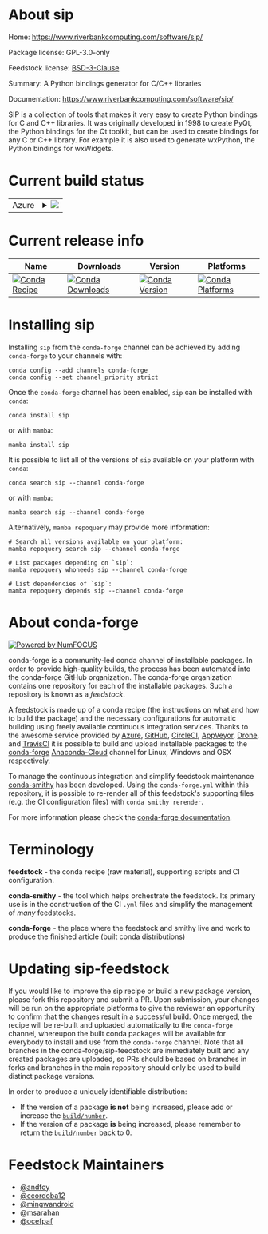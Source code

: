 About sip
=========

Home: https://www.riverbankcomputing.com/software/sip/

Package license: GPL-3.0-only

Feedstock license: [BSD-3-Clause](https://github.com/conda-forge/sip-feedstock/blob/main/LICENSE.txt)

Summary: A Python bindings generator for C/C++ libraries

Documentation: https://www.riverbankcomputing.com/software/sip/

SIP is a collection of tools that makes it very easy to create Python
bindings for C and C++ libraries. It was originally developed in 1998
to create PyQt, the Python bindings for the Qt toolkit, but can be
used to create bindings for any C or C++ library. For example it is
also used to generate wxPython, the Python bindings for wxWidgets.


Current build status
====================


<table>
    
  <tr>
    <td>Azure</td>
    <td>
      <details>
        <summary>
          <a href="https://dev.azure.com/conda-forge/feedstock-builds/_build/latest?definitionId=1919&branchName=main">
            <img src="https://dev.azure.com/conda-forge/feedstock-builds/_apis/build/status/sip-feedstock?branchName=main">
          </a>
        </summary>
        <table>
          <thead><tr><th>Variant</th><th>Status</th></tr></thead>
          <tbody><tr>
              <td>linux_64_python3.10.____cpython</td>
              <td>
                <a href="https://dev.azure.com/conda-forge/feedstock-builds/_build/latest?definitionId=1919&branchName=main">
                  <img src="https://dev.azure.com/conda-forge/feedstock-builds/_apis/build/status/sip-feedstock?branchName=main&jobName=linux&configuration=linux_64_python3.10.____cpython" alt="variant">
                </a>
              </td>
            </tr><tr>
              <td>linux_64_python3.7.____cpython</td>
              <td>
                <a href="https://dev.azure.com/conda-forge/feedstock-builds/_build/latest?definitionId=1919&branchName=main">
                  <img src="https://dev.azure.com/conda-forge/feedstock-builds/_apis/build/status/sip-feedstock?branchName=main&jobName=linux&configuration=linux_64_python3.7.____cpython" alt="variant">
                </a>
              </td>
            </tr><tr>
              <td>linux_64_python3.8.____73_pypy</td>
              <td>
                <a href="https://dev.azure.com/conda-forge/feedstock-builds/_build/latest?definitionId=1919&branchName=main">
                  <img src="https://dev.azure.com/conda-forge/feedstock-builds/_apis/build/status/sip-feedstock?branchName=main&jobName=linux&configuration=linux_64_python3.8.____73_pypy" alt="variant">
                </a>
              </td>
            </tr><tr>
              <td>linux_64_python3.8.____cpython</td>
              <td>
                <a href="https://dev.azure.com/conda-forge/feedstock-builds/_build/latest?definitionId=1919&branchName=main">
                  <img src="https://dev.azure.com/conda-forge/feedstock-builds/_apis/build/status/sip-feedstock?branchName=main&jobName=linux&configuration=linux_64_python3.8.____cpython" alt="variant">
                </a>
              </td>
            </tr><tr>
              <td>linux_64_python3.9.____73_pypy</td>
              <td>
                <a href="https://dev.azure.com/conda-forge/feedstock-builds/_build/latest?definitionId=1919&branchName=main">
                  <img src="https://dev.azure.com/conda-forge/feedstock-builds/_apis/build/status/sip-feedstock?branchName=main&jobName=linux&configuration=linux_64_python3.9.____73_pypy" alt="variant">
                </a>
              </td>
            </tr><tr>
              <td>linux_64_python3.9.____cpython</td>
              <td>
                <a href="https://dev.azure.com/conda-forge/feedstock-builds/_build/latest?definitionId=1919&branchName=main">
                  <img src="https://dev.azure.com/conda-forge/feedstock-builds/_apis/build/status/sip-feedstock?branchName=main&jobName=linux&configuration=linux_64_python3.9.____cpython" alt="variant">
                </a>
              </td>
            </tr><tr>
              <td>linux_aarch64_python3.10.____cpython</td>
              <td>
                <a href="https://dev.azure.com/conda-forge/feedstock-builds/_build/latest?definitionId=1919&branchName=main">
                  <img src="https://dev.azure.com/conda-forge/feedstock-builds/_apis/build/status/sip-feedstock?branchName=main&jobName=linux&configuration=linux_aarch64_python3.10.____cpython" alt="variant">
                </a>
              </td>
            </tr><tr>
              <td>linux_aarch64_python3.7.____cpython</td>
              <td>
                <a href="https://dev.azure.com/conda-forge/feedstock-builds/_build/latest?definitionId=1919&branchName=main">
                  <img src="https://dev.azure.com/conda-forge/feedstock-builds/_apis/build/status/sip-feedstock?branchName=main&jobName=linux&configuration=linux_aarch64_python3.7.____cpython" alt="variant">
                </a>
              </td>
            </tr><tr>
              <td>linux_aarch64_python3.8.____73_pypy</td>
              <td>
                <a href="https://dev.azure.com/conda-forge/feedstock-builds/_build/latest?definitionId=1919&branchName=main">
                  <img src="https://dev.azure.com/conda-forge/feedstock-builds/_apis/build/status/sip-feedstock?branchName=main&jobName=linux&configuration=linux_aarch64_python3.8.____73_pypy" alt="variant">
                </a>
              </td>
            </tr><tr>
              <td>linux_aarch64_python3.8.____cpython</td>
              <td>
                <a href="https://dev.azure.com/conda-forge/feedstock-builds/_build/latest?definitionId=1919&branchName=main">
                  <img src="https://dev.azure.com/conda-forge/feedstock-builds/_apis/build/status/sip-feedstock?branchName=main&jobName=linux&configuration=linux_aarch64_python3.8.____cpython" alt="variant">
                </a>
              </td>
            </tr><tr>
              <td>linux_aarch64_python3.9.____73_pypy</td>
              <td>
                <a href="https://dev.azure.com/conda-forge/feedstock-builds/_build/latest?definitionId=1919&branchName=main">
                  <img src="https://dev.azure.com/conda-forge/feedstock-builds/_apis/build/status/sip-feedstock?branchName=main&jobName=linux&configuration=linux_aarch64_python3.9.____73_pypy" alt="variant">
                </a>
              </td>
            </tr><tr>
              <td>linux_aarch64_python3.9.____cpython</td>
              <td>
                <a href="https://dev.azure.com/conda-forge/feedstock-builds/_build/latest?definitionId=1919&branchName=main">
                  <img src="https://dev.azure.com/conda-forge/feedstock-builds/_apis/build/status/sip-feedstock?branchName=main&jobName=linux&configuration=linux_aarch64_python3.9.____cpython" alt="variant">
                </a>
              </td>
            </tr><tr>
              <td>linux_ppc64le_python3.10.____cpython</td>
              <td>
                <a href="https://dev.azure.com/conda-forge/feedstock-builds/_build/latest?definitionId=1919&branchName=main">
                  <img src="https://dev.azure.com/conda-forge/feedstock-builds/_apis/build/status/sip-feedstock?branchName=main&jobName=linux&configuration=linux_ppc64le_python3.10.____cpython" alt="variant">
                </a>
              </td>
            </tr><tr>
              <td>linux_ppc64le_python3.7.____cpython</td>
              <td>
                <a href="https://dev.azure.com/conda-forge/feedstock-builds/_build/latest?definitionId=1919&branchName=main">
                  <img src="https://dev.azure.com/conda-forge/feedstock-builds/_apis/build/status/sip-feedstock?branchName=main&jobName=linux&configuration=linux_ppc64le_python3.7.____cpython" alt="variant">
                </a>
              </td>
            </tr><tr>
              <td>linux_ppc64le_python3.8.____73_pypy</td>
              <td>
                <a href="https://dev.azure.com/conda-forge/feedstock-builds/_build/latest?definitionId=1919&branchName=main">
                  <img src="https://dev.azure.com/conda-forge/feedstock-builds/_apis/build/status/sip-feedstock?branchName=main&jobName=linux&configuration=linux_ppc64le_python3.8.____73_pypy" alt="variant">
                </a>
              </td>
            </tr><tr>
              <td>linux_ppc64le_python3.8.____cpython</td>
              <td>
                <a href="https://dev.azure.com/conda-forge/feedstock-builds/_build/latest?definitionId=1919&branchName=main">
                  <img src="https://dev.azure.com/conda-forge/feedstock-builds/_apis/build/status/sip-feedstock?branchName=main&jobName=linux&configuration=linux_ppc64le_python3.8.____cpython" alt="variant">
                </a>
              </td>
            </tr><tr>
              <td>linux_ppc64le_python3.9.____73_pypy</td>
              <td>
                <a href="https://dev.azure.com/conda-forge/feedstock-builds/_build/latest?definitionId=1919&branchName=main">
                  <img src="https://dev.azure.com/conda-forge/feedstock-builds/_apis/build/status/sip-feedstock?branchName=main&jobName=linux&configuration=linux_ppc64le_python3.9.____73_pypy" alt="variant">
                </a>
              </td>
            </tr><tr>
              <td>linux_ppc64le_python3.9.____cpython</td>
              <td>
                <a href="https://dev.azure.com/conda-forge/feedstock-builds/_build/latest?definitionId=1919&branchName=main">
                  <img src="https://dev.azure.com/conda-forge/feedstock-builds/_apis/build/status/sip-feedstock?branchName=main&jobName=linux&configuration=linux_ppc64le_python3.9.____cpython" alt="variant">
                </a>
              </td>
            </tr><tr>
              <td>osx_64_python3.10.____cpython</td>
              <td>
                <a href="https://dev.azure.com/conda-forge/feedstock-builds/_build/latest?definitionId=1919&branchName=main">
                  <img src="https://dev.azure.com/conda-forge/feedstock-builds/_apis/build/status/sip-feedstock?branchName=main&jobName=osx&configuration=osx_64_python3.10.____cpython" alt="variant">
                </a>
              </td>
            </tr><tr>
              <td>osx_64_python3.7.____cpython</td>
              <td>
                <a href="https://dev.azure.com/conda-forge/feedstock-builds/_build/latest?definitionId=1919&branchName=main">
                  <img src="https://dev.azure.com/conda-forge/feedstock-builds/_apis/build/status/sip-feedstock?branchName=main&jobName=osx&configuration=osx_64_python3.7.____cpython" alt="variant">
                </a>
              </td>
            </tr><tr>
              <td>osx_64_python3.8.____73_pypy</td>
              <td>
                <a href="https://dev.azure.com/conda-forge/feedstock-builds/_build/latest?definitionId=1919&branchName=main">
                  <img src="https://dev.azure.com/conda-forge/feedstock-builds/_apis/build/status/sip-feedstock?branchName=main&jobName=osx&configuration=osx_64_python3.8.____73_pypy" alt="variant">
                </a>
              </td>
            </tr><tr>
              <td>osx_64_python3.8.____cpython</td>
              <td>
                <a href="https://dev.azure.com/conda-forge/feedstock-builds/_build/latest?definitionId=1919&branchName=main">
                  <img src="https://dev.azure.com/conda-forge/feedstock-builds/_apis/build/status/sip-feedstock?branchName=main&jobName=osx&configuration=osx_64_python3.8.____cpython" alt="variant">
                </a>
              </td>
            </tr><tr>
              <td>osx_64_python3.9.____73_pypy</td>
              <td>
                <a href="https://dev.azure.com/conda-forge/feedstock-builds/_build/latest?definitionId=1919&branchName=main">
                  <img src="https://dev.azure.com/conda-forge/feedstock-builds/_apis/build/status/sip-feedstock?branchName=main&jobName=osx&configuration=osx_64_python3.9.____73_pypy" alt="variant">
                </a>
              </td>
            </tr><tr>
              <td>osx_64_python3.9.____cpython</td>
              <td>
                <a href="https://dev.azure.com/conda-forge/feedstock-builds/_build/latest?definitionId=1919&branchName=main">
                  <img src="https://dev.azure.com/conda-forge/feedstock-builds/_apis/build/status/sip-feedstock?branchName=main&jobName=osx&configuration=osx_64_python3.9.____cpython" alt="variant">
                </a>
              </td>
            </tr><tr>
              <td>osx_arm64_python3.10.____cpython</td>
              <td>
                <a href="https://dev.azure.com/conda-forge/feedstock-builds/_build/latest?definitionId=1919&branchName=main">
                  <img src="https://dev.azure.com/conda-forge/feedstock-builds/_apis/build/status/sip-feedstock?branchName=main&jobName=osx&configuration=osx_arm64_python3.10.____cpython" alt="variant">
                </a>
              </td>
            </tr><tr>
              <td>osx_arm64_python3.8.____cpython</td>
              <td>
                <a href="https://dev.azure.com/conda-forge/feedstock-builds/_build/latest?definitionId=1919&branchName=main">
                  <img src="https://dev.azure.com/conda-forge/feedstock-builds/_apis/build/status/sip-feedstock?branchName=main&jobName=osx&configuration=osx_arm64_python3.8.____cpython" alt="variant">
                </a>
              </td>
            </tr><tr>
              <td>osx_arm64_python3.9.____cpython</td>
              <td>
                <a href="https://dev.azure.com/conda-forge/feedstock-builds/_build/latest?definitionId=1919&branchName=main">
                  <img src="https://dev.azure.com/conda-forge/feedstock-builds/_apis/build/status/sip-feedstock?branchName=main&jobName=osx&configuration=osx_arm64_python3.9.____cpython" alt="variant">
                </a>
              </td>
            </tr><tr>
              <td>win_64_python3.10.____cpython</td>
              <td>
                <a href="https://dev.azure.com/conda-forge/feedstock-builds/_build/latest?definitionId=1919&branchName=main">
                  <img src="https://dev.azure.com/conda-forge/feedstock-builds/_apis/build/status/sip-feedstock?branchName=main&jobName=win&configuration=win_64_python3.10.____cpython" alt="variant">
                </a>
              </td>
            </tr><tr>
              <td>win_64_python3.7.____cpython</td>
              <td>
                <a href="https://dev.azure.com/conda-forge/feedstock-builds/_build/latest?definitionId=1919&branchName=main">
                  <img src="https://dev.azure.com/conda-forge/feedstock-builds/_apis/build/status/sip-feedstock?branchName=main&jobName=win&configuration=win_64_python3.7.____cpython" alt="variant">
                </a>
              </td>
            </tr><tr>
              <td>win_64_python3.8.____73_pypy</td>
              <td>
                <a href="https://dev.azure.com/conda-forge/feedstock-builds/_build/latest?definitionId=1919&branchName=main">
                  <img src="https://dev.azure.com/conda-forge/feedstock-builds/_apis/build/status/sip-feedstock?branchName=main&jobName=win&configuration=win_64_python3.8.____73_pypy" alt="variant">
                </a>
              </td>
            </tr><tr>
              <td>win_64_python3.8.____cpython</td>
              <td>
                <a href="https://dev.azure.com/conda-forge/feedstock-builds/_build/latest?definitionId=1919&branchName=main">
                  <img src="https://dev.azure.com/conda-forge/feedstock-builds/_apis/build/status/sip-feedstock?branchName=main&jobName=win&configuration=win_64_python3.8.____cpython" alt="variant">
                </a>
              </td>
            </tr><tr>
              <td>win_64_python3.9.____73_pypy</td>
              <td>
                <a href="https://dev.azure.com/conda-forge/feedstock-builds/_build/latest?definitionId=1919&branchName=main">
                  <img src="https://dev.azure.com/conda-forge/feedstock-builds/_apis/build/status/sip-feedstock?branchName=main&jobName=win&configuration=win_64_python3.9.____73_pypy" alt="variant">
                </a>
              </td>
            </tr><tr>
              <td>win_64_python3.9.____cpython</td>
              <td>
                <a href="https://dev.azure.com/conda-forge/feedstock-builds/_build/latest?definitionId=1919&branchName=main">
                  <img src="https://dev.azure.com/conda-forge/feedstock-builds/_apis/build/status/sip-feedstock?branchName=main&jobName=win&configuration=win_64_python3.9.____cpython" alt="variant">
                </a>
              </td>
            </tr>
          </tbody>
        </table>
      </details>
    </td>
  </tr>
</table>

Current release info
====================

| Name | Downloads | Version | Platforms |
| --- | --- | --- | --- |
| [![Conda Recipe](https://img.shields.io/badge/recipe-sip-green.svg)](https://anaconda.org/conda-forge/sip) | [![Conda Downloads](https://img.shields.io/conda/dn/conda-forge/sip.svg)](https://anaconda.org/conda-forge/sip) | [![Conda Version](https://img.shields.io/conda/vn/conda-forge/sip.svg)](https://anaconda.org/conda-forge/sip) | [![Conda Platforms](https://img.shields.io/conda/pn/conda-forge/sip.svg)](https://anaconda.org/conda-forge/sip) |

Installing sip
==============

Installing `sip` from the `conda-forge` channel can be achieved by adding `conda-forge` to your channels with:

```
conda config --add channels conda-forge
conda config --set channel_priority strict
```

Once the `conda-forge` channel has been enabled, `sip` can be installed with `conda`:

```
conda install sip
```

or with `mamba`:

```
mamba install sip
```

It is possible to list all of the versions of `sip` available on your platform with `conda`:

```
conda search sip --channel conda-forge
```

or with `mamba`:

```
mamba search sip --channel conda-forge
```

Alternatively, `mamba repoquery` may provide more information:

```
# Search all versions available on your platform:
mamba repoquery search sip --channel conda-forge

# List packages depending on `sip`:
mamba repoquery whoneeds sip --channel conda-forge

# List dependencies of `sip`:
mamba repoquery depends sip --channel conda-forge
```


About conda-forge
=================

[![Powered by
NumFOCUS](https://img.shields.io/badge/powered%20by-NumFOCUS-orange.svg?style=flat&colorA=E1523D&colorB=007D8A)](https://numfocus.org)

conda-forge is a community-led conda channel of installable packages.
In order to provide high-quality builds, the process has been automated into the
conda-forge GitHub organization. The conda-forge organization contains one repository
for each of the installable packages. Such a repository is known as a *feedstock*.

A feedstock is made up of a conda recipe (the instructions on what and how to build
the package) and the necessary configurations for automatic building using freely
available continuous integration services. Thanks to the awesome service provided by
[Azure](https://azure.microsoft.com/en-us/services/devops/), [GitHub](https://github.com/),
[CircleCI](https://circleci.com/), [AppVeyor](https://www.appveyor.com/),
[Drone](https://cloud.drone.io/welcome), and [TravisCI](https://travis-ci.com/)
it is possible to build and upload installable packages to the
[conda-forge](https://anaconda.org/conda-forge) [Anaconda-Cloud](https://anaconda.org/)
channel for Linux, Windows and OSX respectively.

To manage the continuous integration and simplify feedstock maintenance
[conda-smithy](https://github.com/conda-forge/conda-smithy) has been developed.
Using the ``conda-forge.yml`` within this repository, it is possible to re-render all of
this feedstock's supporting files (e.g. the CI configuration files) with ``conda smithy rerender``.

For more information please check the [conda-forge documentation](https://conda-forge.org/docs/).

Terminology
===========

**feedstock** - the conda recipe (raw material), supporting scripts and CI configuration.

**conda-smithy** - the tool which helps orchestrate the feedstock.
                   Its primary use is in the construction of the CI ``.yml`` files
                   and simplify the management of *many* feedstocks.

**conda-forge** - the place where the feedstock and smithy live and work to
                  produce the finished article (built conda distributions)


Updating sip-feedstock
======================

If you would like to improve the sip recipe or build a new
package version, please fork this repository and submit a PR. Upon submission,
your changes will be run on the appropriate platforms to give the reviewer an
opportunity to confirm that the changes result in a successful build. Once
merged, the recipe will be re-built and uploaded automatically to the
`conda-forge` channel, whereupon the built conda packages will be available for
everybody to install and use from the `conda-forge` channel.
Note that all branches in the conda-forge/sip-feedstock are
immediately built and any created packages are uploaded, so PRs should be based
on branches in forks and branches in the main repository should only be used to
build distinct package versions.

In order to produce a uniquely identifiable distribution:
 * If the version of a package **is not** being increased, please add or increase
   the [``build/number``](https://docs.conda.io/projects/conda-build/en/latest/resources/define-metadata.html#build-number-and-string).
 * If the version of a package **is** being increased, please remember to return
   the [``build/number``](https://docs.conda.io/projects/conda-build/en/latest/resources/define-metadata.html#build-number-and-string)
   back to 0.

Feedstock Maintainers
=====================

* [@andfoy](https://github.com/andfoy/)
* [@ccordoba12](https://github.com/ccordoba12/)
* [@mingwandroid](https://github.com/mingwandroid/)
* [@msarahan](https://github.com/msarahan/)
* [@ocefpaf](https://github.com/ocefpaf/)

